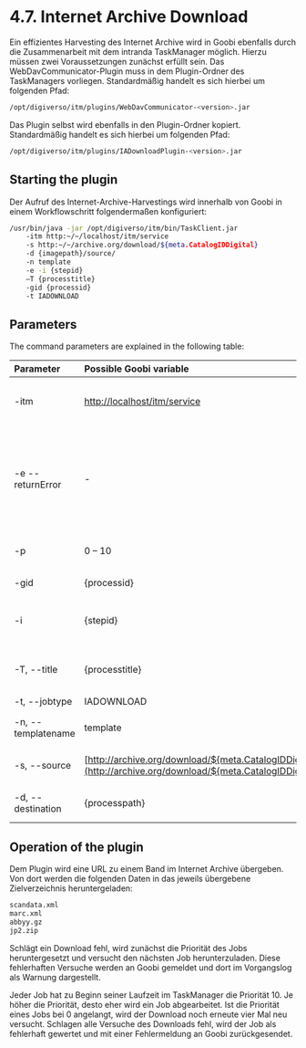 # 4.7. Internet Archive Download

Ein effizientes Harvesting des Internet Archive wird in Goobi ebenfalls durch die Zusammenarbeit mit dem intranda TaskManager möglich. Hierzu müssen zwei Voraussetzungen zunächst erfüllt sein. Das WebDavCommunicator-Plugin muss in dem Plugin-Ordner des TaskManagers vorliegen. Standardmäßig handelt es sich hierbei um folgenden Pfad:

```bash
/opt/digiverso/itm/plugins/WebDavCommunicator-<version>.jar
```

Das Plugin selbst wird ebenfalls in den Plugin-Ordner kopiert. Standardmäßig handelt es sich hierbei um folgenden Pfad:

```bash
/opt/digiverso/itm/plugins/IADownloadPlugin-<version>.jar
```

## Starting the plugin

Der Aufruf des Internet-Archive-Harvestings wird innerhalb von Goobi in einem Workflowschritt folgendermaßen konfiguriert:

```bash
/usr/bin/java -jar /opt/digiverso/itm/bin/TaskClient.jar 
    -itm http:~/~/localhost/itm/service 
    -s http:~/~/archive.org/download/${meta.CatalogIDDigital} 
    -d {imagepath}/source/ 
    -n template 
    -e -i {stepid} 
    –T {processtitle} 
    -gid {processid} 
    -t IADOWNLOAD
```

## Parameters

The command parameters are explained in the following table:

| Parameter | Possible Goobi variable | Meaning |
| :--- | :--- | :--- |
| -itm | [http://localhost/itm/service](http://localhost:8080/itm/service) | URL zur Schnittstelle des intranda TaskManagers |
| -e --returnError | - | Wenn angegeben, beendet sich der TaskClient mit einem Fehlercode, um das automatische Fortschreiten im Workflow zu unterbinden |
| -p | 0 – 10 | Priorität zur Verarbeitung dieses Jobs |
| -gid | {processid} | ID des Goobi-Vorgangs |
| -i | {stepid} | Die ID des Arbeitsschrittes, der den Aufruf startet |
| -T, --title | {processtitle} | Der Vorgangstitel in Goobi, für den der Aufruf gestartet wird |
| -t, --jobtype | IADOWNLOAD | Der Typ des Jobs |
| -n, --templatename | template | Name der zuvor erzeugten Konfigurationsdatei |
| -s, --source | [http://archive.org/download/${meta.CatalogIDDigital}](http://archive.org/download/${meta.CatalogIDDigital}) | Pfad zur URL des Werkes im Internet Archive |
| -d, --destination | {processpath} | Pfad zum Hauptverzeichnis des Vorgangs |

## Operation of the plugin

Dem Plugin wird eine URL zu einem Band im Internet Archive übergeben. Von dort werden die folgenden Daten in das jeweils übergebene Zielverzeichnis heruntergeladen:

```bash
scandata.xml
marc.xml
abbyy.gz
jp2.zip
```

Schlägt ein Download fehl, wird zunächst die Priorität des Jobs heruntergesetzt und versucht den nächsten Job herunterzuladen. Diese fehlerhaften Versuche werden an Goobi gemeldet und dort im Vorgangslog als Warnung dargestellt.

Jeder Job hat zu Beginn seiner Laufzeit im TaskManager die Priorität 10. Je höher die Priorität, desto eher wird ein Job abgearbeitet. Ist die Priorität eines Jobs bei 0 angelangt, wird der Download noch erneute vier Mal neu versucht. Schlagen alle Versuche des Downloads fehl, wird der Job als fehlerhaft gewertet und mit einer Fehlermeldung an Goobi zurückgesendet.


